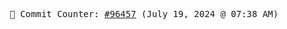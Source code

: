 <p align="center">
    <samp>
        📮 Commit Counter: <a href="https://github.com/Javascript-void0/Javascript-void0/commits/main">#96457</a> (July 19, 2024 @ 07:38 AM)
    </samp>
</p>